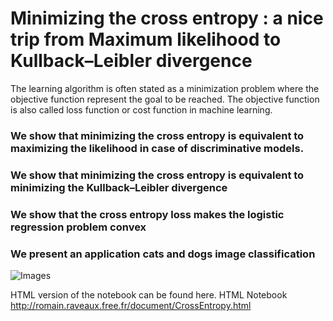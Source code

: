 # Minimizing the cross entropy : a nice trip from Maximum likelihood to Kullback–Leibler divergence

The learning algorithm is often stated as a minimization problem where the objective function represent the goal to be reached. The objective function is also called loss function or cost function in machine learning. 

### We show that minimizing the cross entropy is equivalent to maximizing the likelihood in case of discriminative models.
### We show that minimizing the cross entropy is equivalent to minimizing the Kullback–Leibler divergence

### We show that the cross entropy loss makes the logistic regression problem convex
### We present an application cats and dogs image classification

![Images](http://romain.raveaux.free.fr/document/catsanddgos.PNG)

HTML version of the notebook can be found here. HTML Notebook
http://romain.raveaux.free.fr/document/CrossEntropy.html


